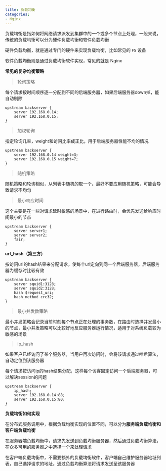 ```yaml
---
title: 负载均衡
categories: 
- Nginx
---
```


负载均衡是指如何将网络请求派发到集群中的一个或多个节点上处理，一般来说，传统的负载均衡可以分为硬件负载均衡和软件负载均衡

硬件负载均衡，就是通过专门的硬件来实现负载均衡，比如常见的 `F5` 设备

软件负载均衡则是通过负载均衡软件实现，常见的就是 Nginx

**常见的复杂均衡策略**

> 轮询策略

每个请求按时间顺序逐一分配到不同的后端服务器，如果后端服务器down掉，能自动剔除

```nginx
upstream backserver {
    server 192.168.0.14;
    server 192.168.0.15;
}
```

> 加权轮询

指定轮询几率，weight和访问比率成正比，用于后端服务器性能不均的情况

```nginx
upstream backserver {
    server 192.168.0.14 weight=3;
    server 192.168.0.15 weight=7;
}
```

> 随机策略

随机策略和轮询相似，从列表中随机的取一个，最好不要应用随机策略，可能会导致请求不均匀

> 最小响应时间

这个主要是在一些对请求延时敏感的场景中，在进行路由时，会优先发送给响应时间最小的节点

```nginx
upstream backserver {
    server server1;
    server server2;
    fair;
}
```

**url_hash（第三方）** 

按访问url的hash结果来分配请求，使每个url定向到同一个后端服务器，后端服务器为缓存时比较有效

```nginx
upstream backserver {
    server squid1:3128;
    server squid2:3128;
    hash $request_uri;
    hash_method crc32;
}
```

> 最小并发数策略

最小并发策略会记录当前时刻每个节点正在处理的事务数，在路由时选择并发最小的节点，最小并发策略可以比较好地反应服务器运行情况，适用于对系统负载较为敏感的场景

> ip_hash

如果客户已经访问了某个服务器，当用户再次访问时，会将该请求通过哈希算法，自动定位到该服务器

每个请求按访问ip的hash结果分配，这样每个访客固定访问一个后端服务器，可以解决session的问题

```nginx
upstream backserver {
    ip_hash;
    server 192.168.0.14:88;
    server 192.168.0.15:80;
}
```

**负载均衡如何实现**

在分布式服务调用中，根据负载均衡实现的位置不同，可以分为**服务端负载均衡和客户端负载均衡**

在服务器端负载均衡中，请求先发送到负载均衡服务器，然后通过负载均衡算法，在众多可用的服务器之中选择一个来处理请求

在客户端负载均衡中，不需要额外的负载均衡软件，客户端自己维护服务器地址列表，自己选择请求的地址，通过负载均衡算法将请求发送至该服务器
